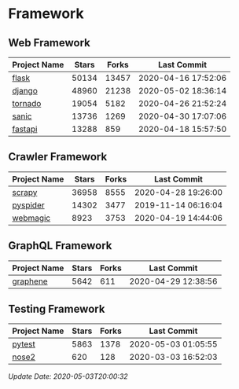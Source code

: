 # Framework

## Web Framework

| Project Name | Stars | Forks | Last Commit |
| ------------ | ----- | ----- | ----------- |
| [flask](https://github.com/pallets/flask) | 50134 | 13457 | 2020-04-16 17:52:06 |
| [django](https://github.com/django/django) | 48960 | 21238 | 2020-05-02 18:36:14 |
| [tornado](https://github.com/tornadoweb/tornado) | 19054 | 5182 | 2020-04-26 21:52:24 |
| [sanic](https://github.com/huge-success/sanic) | 13736 | 1269 | 2020-04-30 17:07:06 |
| [fastapi](https://github.com/tiangolo/fastapi) | 13288 | 859 | 2020-04-18 15:57:50 |

## Crawler Framework

| Project Name | Stars | Forks | Last Commit |
| ------------ | ----- | ----- | ----------- |
| [scrapy](https://github.com/scrapy/scrapy) | 36958 | 8555 | 2020-04-28 19:26:00 |
| [pyspider](https://github.com/binux/pyspider) | 14302 | 3477 | 2019-11-14 06:16:04 |
| [webmagic](https://github.com/code4craft/webmagic) | 8923 | 3753 | 2020-04-19 14:44:06 |

## GraphQL Framework

| Project Name | Stars | Forks | Last Commit |
| ------------ | ----- | ----- | ----------- |
| [graphene](https://github.com/graphql-python/graphene) | 5642 | 611 | 2020-04-29 12:38:56 |

## Testing Framework

| Project Name | Stars | Forks | Last Commit |
| ------------ | ----- | ----- | ----------- |
| [pytest](https://github.com/pytest-dev/pytest) | 5863 | 1378 | 2020-05-03 01:05:55 |
| [nose2](https://github.com/nose-devs/nose2) | 620 | 128 | 2020-03-03 16:52:03 |

*Update Date: 2020-05-03T20:00:32*